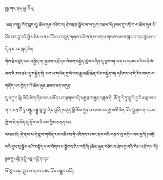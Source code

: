 ﻿  
།རྒྱ་གར་སྐད་དུ། ཙཽ་རཱ་  
  
༄༅། །བནྡྷ། བོད་སྐད་དུ། ཆོམ་རྐུན་བཅིང་བ། རྗེ་བཙུན་སྒྲོལ་མ་ལ་ཕྱག་འཚལ་ལོ། །ལམ་དུ་འགྲོ་བ་ལ་ཆོམ་རྐུན་མི་འོང་བར་བྱ་བའི་ཕྱིར་ཐེམ་པ་ནས་གོམ་པ་བདུན་གཞལ་པའི་ས་ནས་ལག་པ་གཡས་པས་ས་སྦར་བ་གང་བླངས་ལ། དེ་ནས་རང་སྐད་ཅིག་  
གིས་རྗེ་བཙུན་མར་བསྐྱེད་ལ། སྐྱབས་འགྲོ་དང་སེམས་བསྐྱེད་ཚུལ་བཞིན་དུ་བྱས་ལ། ལག་པ་གཡས་པའི་ས་དེ་ལཾ་ལས་རི་རབ་ཙམ་དུ་བསྐྱེད་དེ། ལག་པ་གཡོན་དུ་བཾ་ལས་རྒྱ་མཚོ་ཆེན་པོར་བསྐྱེད་ལ། དམིགས་པ་དེ་རིང་བདག་ལ་གནོད་པར་བྱེད་པའི་ཆོམ་རྐུན་ཐམས་ཅད་མདུན་  
དུ་བཀུག་སྟེ། མིའི་ཚིག་གིས་བར་མཆོད་པར་སྔགས་འདི་བརྒྱ་རྩ་བརྒྱད་བཟླས་ཏེ། ཨོཾ་ཏཱ་རེ་ཏུ་ཏྟཱ་རེ་ཏུ་རེ་ཨསྨ་ཨ་པ་ཀ་ར་སརྦ་ཙཽ་རཱ་བནྡྷ་བནྡྷ་སཱ་ཧཱ། ཞེས་བྱའོ། །མདུན་གྱི་ཆོམ་རྐུན་པ་ཐམས་ཅད་རྒྱ་མཚོ་ཆེན་པོར་བླུགས་ལ། གཡས་ཀྱི་ས་དེ་གཡོན་དུ་སྤོས་ལ་རི་རབ་ཀྱིས་མནན་པར་  
བསམ་མོ། །དེ་ནས་ས་དེ་ཐུ་བ་གཡོན་པར་བཅིངས་ཏེ་འཇིགས་པ་དང་བྲལ་བའི་གནས་སུ་དགྲོལ་བར་བྱའོ། །འགྲོ་བའི་དུས་སུ་སྒྲོལ་མའི་བསྟོད་པ་ལ་སོགས་པ་སྒྲོགས་ཤིང་འགྲོའོ། །ཆོམ་རྐུན་བཅིང་བ་ཞེས་བྱ་བའི་རིམ་པ་རྫོགས་སོ།། །།མ་ཧཱ་པཎྜི་ཏ་ཤྲཱི་རཏྣ་རཀྵི་ཏ་དང་  
ལོ་ཙཱ་བ་ཞང་གྲུབ་པ་དཔལ་བཟང་པོས་བསྒྱུར་བའོ།།  
  
  
